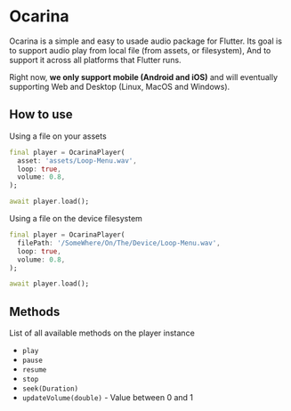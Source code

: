 # Ocarina

Ocarina is a simple and easy to usade audio package for Flutter. Its goal is to support audio play from local file (from assets, or filesystem), And to support it across all platforms that Flutter runs.

Right now, __we only support mobile (Android and iOS)__ and will eventually supporting Web and Desktop (Linux, MacOS and Windows).

## How to use

Using a file on your assets

```dart
final player = OcarinaPlayer(
  asset: 'assets/Loop-Menu.wav',
  loop: true,
  volume: 0.8,
);

await player.load();
```

Using a file on the device filesystem

```dart
final player = OcarinaPlayer(
  filePath: '/SomeWhere/On/The/Device/Loop-Menu.wav',
  loop: true,
  volume: 0.8,
);

await player.load();
```

## Methods

List of all available methods on the player instance

 - `play`
 - `pause`
 - `resume`
 - `stop`
 - `seek(Duration)`
 - `updateVolume(double)` - Value between 0 and 1
